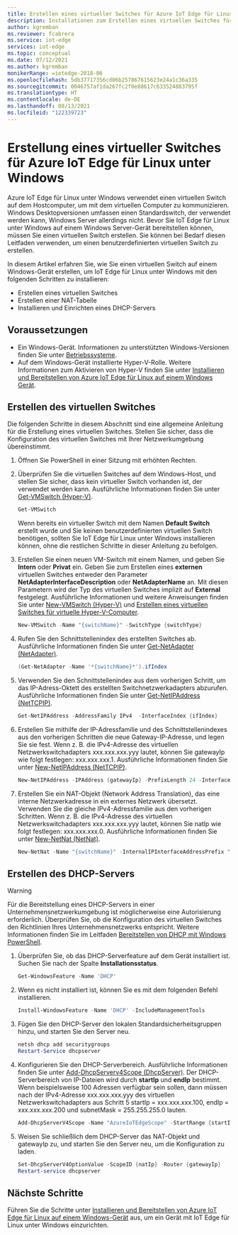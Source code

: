 ```yaml
---
title: Erstellen eines virtueller Switches für Azure IoT Edge für Linux unter Windows | Microsoft-Dokumentation
description: Installationen zum Erstellen eines virtuellen Switches für Azure IoT Edge für Linux unter Windows
author: kgremban
ms.reviewer: fcabrera
ms.service: iot-edge
services: iot-edge
ms.topic: conceptual
ms.date: 07/12/2021
ms.author: kgremban
monikerRange: =iotedge-2018-06
ms.openlocfilehash: 5db37717356cd06b257867615623e24a1c36a335
ms.sourcegitcommit: 0046757af1da267fc2f0e88617c633524883795f
ms.translationtype: HT
ms.contentlocale: de-DE
ms.lasthandoff: 08/13/2021
ms.locfileid: "122339723"
---
```

# <a name="azure-iot-edge-for-linux-on-windows-virtual-switch-creation"></a>Erstellung eines virtueller Switches für Azure IoT Edge für Linux unter Windows
Azure IoT Edge für Linux unter Windows verwendet einen virtuellen Switch auf dem Hostcomputer, um mit dem virtuellen Computer zu kommunizieren. Windows Desktopversionen umfassen einen Standardswitch, der verwendet werden kann, Windows Server allerdings nicht. Bevor Sie IoT Edge für Linux unter Windows auf einem Windows Server-Gerät bereitstellen können, müssen Sie einen virtuellen Switch erstellen. Sie können bei Bedarf diesen Leitfaden verwenden, um einen benutzerdefinierten virtuellen Switch zu erstellen. 

In diesem Artikel erfahren Sie, wie Sie einen virtuellen Switch auf einem Windows-Gerät erstellen, um IoT Edge für Linux unter Windows mit den folgenden Schritten zu installieren:
- Erstellen eines virtuellen Switches
- Erstellen einer NAT-Tabelle
- Installieren und Einrichten eines DHCP-Servers

## <a name="prerequisites"></a>Voraussetzungen
- Ein Windows-Gerät. Informationen zu unterstützten Windows-Versionen finden Sie unter [Betriebssysteme](support.md#operating-systems).
- Auf dem Windows-Gerät installierte Hyper-V-Rolle. Weitere Informationen zum Aktivieren von Hyper-V finden Sie unter [Installieren und Bereitstellen von Azure IoT Edge für Linux auf einem Windows Gerät](./how-to-install-iot-edge-on-windows.md?tabs=powershell#prerequisites).

## <a name="create-virtual-switch"></a>Erstellen des virtuellen Switches 
Die folgenden Schritte in diesem Abschnitt sind eine allgemeine Anleitung für die Erstellung eines virtuellen Switches. Stellen Sie sicher, dass die Konfiguration des virtuellen Switches mit Ihrer Netzwerkumgebung übereinstimmt.

1. Öffnen Sie PowerShell in einer Sitzung mit erhöhten Rechten.

2. Überprüfen Sie die virtuellen Switches auf dem Windows-Host, und stellen Sie sicher, dass kein virtueller Switch vorhanden ist, der verwendet werden kann. Ausführliche Informationen finden Sie unter [Get-VMSwitch (Hyper-V)](/powershell/module/hyper-v/get-vmswitch). 

   ```powershell
   Get-VMSwitch
   ```

   Wenn bereits ein virtueller Switch mit dem Namen **Default Switch** erstellt wurde und Sie keinen benutzerdefinierten virtuellen Switch benötigen, sollten Sie IoT Edge für Linux unter Windows installieren können, ohne die restlichen Schritte in dieser Anleitung zu befolgen.

3. Erstellen Sie einen neuen VM-Switch mit einem Namen, und geben Sie **Intern** oder **Privat** ein. Geben Sie zum Erstellen eines **externen** virtuellen Switches entweder den Parameter **NetAdapterInterfaceDescription** oder **NetAdapterName** an. Mit diesen Parametern wird der Typ des virtuellen Switches implizit auf **External** festgelegt. Ausführliche Informationen und weitere Anweisungen finden Sie unter [New-VMSwitch (Hyper-V)](/powershell/module/hyper-v/new-vmswitch) und [Erstellen eines virtuellen Switches für virtuelle Hyper-V-Computer](/windows-server/virtualization/hyper-v/get-started/create-a-virtual-switch-for-hyper-v-virtual-machines).
   ```powershell
   New-VMSwitch -Name "{switchName}" -SwitchType {switchType}
   ```

4. Rufen Sie den Schnittstellenindex des erstellten Switches ab. Ausführliche Informationen finden Sie unter [Get-NetAdapter (NetAdapter)](/powershell/module/netadapter/get-netadapter). 
   ```powershell
   (Get-NetAdapter -Name '*{switchName}*').ifIndex
   ```

5. Verwenden Sie den Schnittstellenindex aus dem vorherigen Schritt, um das IP-Adress-Oktett des erstellten Switchnetzwerkadapters abzurufen. Ausführliche Informationen finden Sie unter [Get-NetIPAddress (NetTCPIP)](/powershell/module/nettcpip/get-netipaddress). 
   ```powershell
   Get-NetIPAddress -AddressFamily IPv4  -InterfaceIndex {ifIndex}
   ```

6. Erstellen Sie mithilfe der IP-Adressfamilie und des Schnittstellenindexes aus den vorherigen Schritten die neue Gateway-IP-Adresse, und legen Sie sie fest.  Wenn z. B. die IPv4-Adresse des virtuellen Netzwerkswitchadapters xxx.xxx.xxx.yyy lautet, können Sie gatewayIp wie folgt festlegen: xxx.xxx.xxx.1. Ausführliche Informationen finden Sie unter [New-NetIPAddress (NetTCPIP)](/powershell/module/nettcpip/new-netipaddress).
   ```powershell
   New-NetIPAddress -IPAddress {gatewayIp} -PrefixLength 24 -InterfaceIndex {ifIndex}
   ```

7. Erstellen Sie ein NAT-Objekt (Network Address Translation), das eine interne Netzwerkadresse in ein externes Netzwerk übersetzt. Verwenden Sie die gleiche IPv4-Adressfamilie aus den vorherigen Schritten. Wenn z. B. die IPv4-Adresse des virtuellen Netzwerkswitchadapters xxx.xxx.xxx.yyy lautet, können Sie natIp wie folgt festlegen: xxx.xxx.xxx.0. Ausführliche Informationen finden Sie unter [New-NetNat (NetNat)](/powershell/module/netnat/new-netnat). 
   ```powershell
   New-NetNat -Name "{switchName}" -InternalIPInterfaceAddressPrefix "{natIp}/24"
   ```

## <a name="create-dhcp-server"></a>Erstellen des DHCP-Servers 

>[!WARNING]
>Für die Bereitstellung eines DHCP-Servers in einer Unternehmensnetzwerkumgebung ist möglicherweise eine Autorisierung erforderlich. Überprüfen Sie, ob die Konfiguration des virtuellen Switches den Richtlinien Ihres Unternehmensnetzwerks entspricht. Weitere Informationen finden Sie im Leitfaden [Bereitstellen von DHCP mit Windows PowerShell](/windows-server/networking/technologies/dhcp/dhcp-deploy-wps). 

1. Überprüfen Sie, ob das DHCP-Serverfeature auf dem Gerät installiert ist. Suchen Sie nach der Spalte **Installationsstatus**.
   ```powershell
   Get-WindowsFeature -Name 'DHCP'
   ```

2. Wenn es nicht installiert ist, können Sie es mit dem folgenden Befehl installieren.
   ```powershell
   Install-WindowsFeature -Name 'DHCP' -IncludeManagementTools
   ```

3. Fügen Sie den DHCP-Server den lokalen Standardsicherheitsgruppen hinzu, und starten Sie den Server neu.
   ```powershell
   netsh dhcp add securitygroups
   Restart-Service dhcpserver
   ```

4. Konfigurieren Sie den DHCP-Serverbereich. Ausführliche Informationen finden Sie unter [Add-DhcpServerv4Scope (DhcpServer)](/powershell/module/dhcpserver/add-dhcpserverv4scope).  Der DHCP-Serverbereich von IP-Dateien wird durch **startIp** und **endIp** bestimmt. Wenn beispielsweise 100 Adressen verfügbar sein sollen, dann müssen nach der IPv4-Adresse xxx.xxx.xxx.yyy des virtuellen Netzwerkswitchadapters aus Schritt 5 startIp = xxx.xxx.xxx.100, endIp = xxx.xxx.xxx.200 und subnetMask = 255.255.255.0 lauten.
   ```powershell
   Add-DhcpServerV4Scope -Name "AzureIoTEdgeScope" -StartRange {startIp} -EndRange {endIp} -SubnetMask {subnetMask} -State Active
   ```

5. Weisen Sie schließlich dem DHCP-Server das NAT-Objekt und gatewayIp zu, und starten Sie den Server neu, um die Konfiguration zu laden.
   ```powershell
   Set-DhcpServerV4OptionValue -ScopeID {natIp} -Router {gatewayIp}
   Restart-service dhcpserver
   ```

## <a name="next-steps"></a>Nächste Schritte
Führen Sie die Schritte unter [Installieren und Bereitstellen von Azure IoT Edge für Linux auf einem Windows-Gerät](how-to-install-iot-edge-on-windows.md) aus, um ein Gerät mit IoT Edge für Linux unter Windows einzurichten.